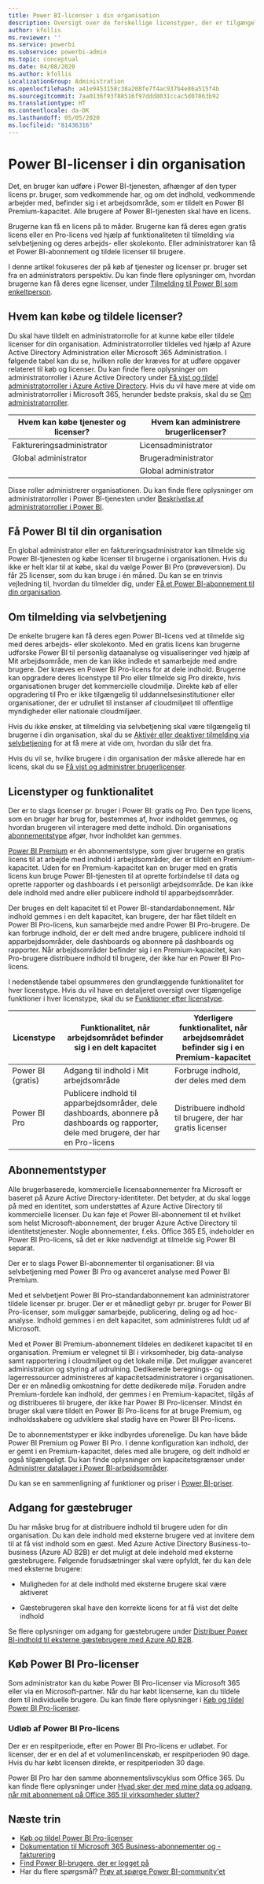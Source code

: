 ```yaml
---
title: Power BI-licenser i din organisation
description: Oversigt over de forskellige licenstyper, der er tilgængelige i Power BI, og hvordan administratorer køber og administrerer licenser for deres organisation.
author: kfollis
ms.reviewer: ''
ms.service: powerbi
ms.subservice: powerbi-admin
ms.topic: conceptual
ms.date: 04/08/2020
ms.author: kfollis
LocalizationGroup: Administration
ms.openlocfilehash: a41e9453158c38a208fe7f4ac937b4e86a515f4b
ms.sourcegitcommit: 7aa0136f93f88516f97ddd8031ccac5d07863b92
ms.translationtype: HT
ms.contentlocale: da-DK
ms.lasthandoff: 05/05/2020
ms.locfileid: "81436316"
---
```

# <a name="power-bi-licensing-in-your-organization"></a>Power BI-licenser i din organisation

Det, en bruger kan udføre i Power BI-tjenesten, afhænger af den typer licens pr. bruger, som vedkommende har, og om det indhold, vedkommende arbejder med, befinder sig i et arbejdsområde, som er tildelt en Power BI Premium-kapacitet. Alle brugere af Power BI-tjenesten skal have en licens.

Brugerne kan få en licens på to måder. Brugerne kan få deres egen gratis licens eller en Pro-licens ved hjælp af funktionaliteten til tilmelding via selvbetjening og deres arbejds- eller skolekonto. Eller administratorer kan få et Power BI-abonnement og tildele licenser til brugere.

I denne artikel fokuseres der på køb af tjenester og licenser pr. bruger set fra en administrators perspektiv. Du kan finde flere oplysninger om, hvordan brugerne kan få deres egne licenser, under [Tilmelding til Power BI som enkeltperson](service-self-service-signup-for-power-bi.md).

## <a name="who-can-purchase-and-assign-licenses"></a>Hvem kan købe og tildele licenser?

Du skal have tildelt en administratorrolle for at kunne købe eller tildele licenser for din organisation. Administratorroller tildeles ved hjælp af Azure Active Directory Administration eller Microsoft 365 Administration. I følgende tabel kan du se, hvilken rolle der kræves for at udføre opgaver relateret til køb og licenser. Du kan finde flere oplysninger om administratorroller i Azure Active Directory under [Få vist og tildel administratorroller i Azure Active Directory](https://docs.microsoft.com/azure/active-directory/users-groups-roles/directory-manage-roles-portal). Hvis du vil have mere at vide om administratorroller i Microsoft 365, herunder bedste praksis, skal du se [Om administratorroller](https://docs.microsoft.com/microsoft-365/admin/add-users/about-admin-roles?view=o365-worldwide).

| Hvem kan købe tjenester og licenser? | Hvem kan administrere brugerlicenser? |
| --------------- | --------------- |
| Faktureringsadministrator | Licensadministrator |
| Global administrator | Brugeradministrator |
|  | Global administrator |

Disse roller administrerer organisationen. Du kan finde flere oplysninger om administratorroller i Power BI-tjenesten under [Beskrivelse af administratorroller i Power BI](service-admin-role.md).

## <a name="get-power-bi-for-your-organization"></a>Få Power BI til din organisation

En global administrator eller en faktureringsadministrator kan tilmelde sig Power BI-tjenesten og købe licenser til brugerne i organisationen. Hvis du ikke er helt klar til at købe, skal du vælge Power BI Pro (prøveversion). Du får 25 licenser, som du kan bruge i én måned. Du kan se en trinvis vejledning til, hvordan du tilmelder dig, under [Få et Power BI-abonnement til din organisation](admin/service-admin-org-subscription.md).

## <a name="about-self-service-sign-up"></a>Om tilmelding via selvbetjening

De enkelte brugere kan få deres egen Power BI-licens ved at tilmelde sig med deres arbejds- eller skolekonto. Med en gratis licens kan brugerne udforske Power BI til personlig dataanalyse og visualiseringer ved hjælp af Mit arbejdsområde, men de kan ikke indlede et samarbejde med andre brugere. Der kræves en Power BI Pro-licens for at dele indhold. Brugerne kan opgradere deres licenstype til Pro eller tilmelde sig Pro direkte, hvis organisationen bruger det kommercielle cloudmiljø. Direkte køb af eller opgradering til Pro er ikke tilgængelig til uddannelsesinstitutioner eller organisationer, der er udrullet til instanser af cloudmiljøet til offentlige myndigheder eller nationale cloudmiljøer.

Hvis du ikke ønsker, at tilmelding via selvbetjening skal være tilgængelig til brugerne i din organisation, skal du se [Aktivér eller deaktiver tilmelding via selvbetjening](admin/service-admin-disable-self-service.md) for at få mere at vide om, hvordan du slår det fra.

Hvis du vil se, hvilke brugere i din organisation der måske allerede har en licens, skal du se [Få vist og administrer brugerlicenser](admin/service-admin-manage-licenses.md).

## <a name="license-types-and-capabilities"></a>Licenstyper og funktionalitet

Der er to slags licenser pr. bruger i Power BI: gratis og Pro. Den type licens, som en bruger har brug for, bestemmes af, hvor indholdet gemmes, og hvordan brugeren vil interagere med dette indhold. Din organisations [abonnementstype](#subscription-types) afgør, hvor indholdet kan gemmes.

[Power BI Premium](service-admin-premium-purchase.md) er én abonnementstype, som giver brugerne en gratis licens til at arbejde med indhold i arbejdsområder, der er tildelt en Premium-kapacitet. Uden for en Premium-kapacitet kan en bruger med en gratis licens kun bruge Power BI-tjenesten til at oprette forbindelse til data og oprette rapporter og dashboards i et personligt arbejdsområde. De kan ikke dele indhold med andre eller publicere indhold til apparbejdsområder.

Der bruges en delt kapacitet til et Power BI-standardabonnement. Når indhold gemmes i en delt kapacitet, kan brugere, der har fået tildelt en Power BI Pro-licens, kun samarbejde med andre Power BI Pro-brugere. De kan forbruge indhold, der er delt med andre brugere, publicere indhold til apparbejdsområder, dele dashboards og abonnere på dashboards og rapporter.  Når arbejdsområder befinder sig i en Premium-kapacitet, kan Pro-brugere distribuere indhold til brugere, der ikke har en Power BI Pro-licens.

I nedenstående tabel opsummeres den grundlæggende funktionalitet for hver licenstype. Hvis du vil have en detaljeret oversigt over tilgængelige funktioner i hver licenstype, skal du se [Funktioner efter licenstype](service-features-license-type.md).

| Licenstype | Funktionalitet, når arbejdsområdet befinder sig i en delt kapacitet | Yderligere funktionalitet, når arbejdsområdet befinder sig i en Premium-kapacitet |
| --------- | ----------- | ----------- |
| Power BI (gratis) | Adgang til indhold i Mit arbejdsområde | Forbruge indhold, der deles med dem |
| Power BI Pro | Publicere indhold til apparbejdsområder, dele dashboards, abonnere på dashboards og rapporter, dele med brugere, der har en Pro-licens | Distribuere indhold til brugere, der har gratis licenser |

## <a name="subscription-types"></a>Abonnementstyper

Alle brugerbaserede, kommercielle licensabonnementer fra Microsoft er baseret på Azure Active Directory-identiteter. Det betyder, at du skal logge på med en identitet, som understøttes af Azure Active Directory til kommercielle licenser. Du kan føje et Power BI-abonnement til et hvilket som helst Microsoft-abonnement, der bruger Azure Active Directory til identitetstjenester. Nogle abonnementer, f.eks. Office 365 E5, indeholder en Power BI Pro-licens, så det er ikke nødvendigt at tilmelde sig Power BI separat.

Der er to slags Power BI-abonnementer til organisationer: BI via selvbetjening med Power BI Pro og avanceret analyse med Power BI Premium.

Med et selvbetjent Power BI Pro-standardabonnement kan administratorer tildele licenser pr. bruger. Der er et månedligt gebyr pr. bruger for Power BI Pro-licenser, som muliggør samarbejde, publicering, deling og ad hoc-analyse. Indhold gemmes i en delt kapacitet, som administreres fuldt ud af Microsoft.

Med et Power BI Premium-abonnement tildeles en dedikeret kapacitet til en organisation. Premium er velegnet til BI i virksomheder, big data-analyse samt rapportering i cloudmiljøet og det lokale miljø. Det muliggør avanceret administration og styring af udrulning. Dedikerede beregnings- og lagerressourcer administreres af kapacitetsadministratorer i organisationen. Der er en månedlig omkostning for dette dedikerede miljø. Foruden andre Premium-fordele kan indhold, der gemmes i en Premium-kapacitet, tilgås af og distribueres til brugere, der ikke har Power BI Pro-licenser. Mindst én bruger skal være tildelt en Power BI Pro-licens for at bruge Premium, og indholdsskabere og udviklere skal stadig have en Power BI Pro-licens.

De to abonnementstyper er ikke indbyrdes uforenelige. Du kan have både Power BI Premium og Power BI Pro. I denne konfiguration kan indhold, der er gemt i en Premium-kapacitet, deles med alle brugere, og delt indhold er også tilgængeligt. Du kan finde oplysninger om kapacitetsgrænser under [Administrer datalager i Power BI-arbejdsområder](service-admin-manage-your-data-storage-in-power-bi.md).

Du kan se en sammenligning af funktioner og priser i [Power BI-priser](https://powerbi.microsoft.com/pricing).

## <a name="guest-user-access"></a>Adgang for gæstebruger

Du har måske brug for at distribuere indhold til brugere uden for din organisation. Du kan dele indhold med eksterne brugere ved at invitere dem til at få vist indhold som en gæst. Med Azure Active Directory Business-to-business (Azure AD B2B) er det muligt at dele indehold med eksterne gæstebrugere. Følgende forudsætninger skal være opfyldt, før du kan dele med eksterne brugere:

- Muligheden for at dele indhold med eksterne brugere skal være aktiveret

- Gæstebrugeren skal have den korrekte licens for at få vist det delte indhold

Se flere oplysninger om adgang for gæstebrugere under [Distribuer Power BI-indhold til eksterne gæstebrugere med Azure AD B2B](service-admin-azure-ad-b2b.md).

## <a name="purchase-power-bi-pro-licenses"></a>Køb Power BI Pro-licenser

Som administrator kan du købe Power BI Pro-licenser via Microsoft 365 eller via en Microsoft-partner. Når du har købt licenserne, kan du tildele dem til individuelle brugere. Du kan finde flere oplysninger i [Køb og tildel Power BI Pro-licenser](service-admin-purchasing-power-bi-pro.md).

### <a name="power-bi-pro-license-expiration"></a>Udløb af Power BI Pro-licens

Der er en respitperiode, efter en Power BI Pro-licens er udløbet. For licenser, der er en del af et volumenlincenskøb, er respitperioden 90 dage. Hvis du har købt licensen direkte, er respitperioden 30 dage.

Power BI Pro har den samme abonnementslivscyklus som Office 365. Du kan finde flere oplysninger under [Hvad sker der med mine data og adgang, når mit abonnement på Office 365 til virksomheder slutter?](https://support.office.com/article/What-happens-to-my-data-and-access-when-my-Office-365-for-business-subscription-ends-4436582f-211a-45ec-b72e-33647f97d8a3)


## <a name="next-steps"></a>Næste trin

- [Køb og tildel Power BI Pro-licenser](service-admin-purchasing-power-bi-pro.md)
- [Dokumentation til Microsoft 365 Business-abonnementer og -fakturering](https://docs.microsoft.com/microsoft-365/commerce/?view=o365-worldwide)
- [Find Power BI-brugere, der er logget på](service-admin-access-usage.md)
- Har du flere spørgsmål? [Prøv at spørge Power BI-community'et](https://community.powerbi.com/)
